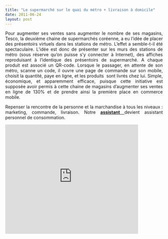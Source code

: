 ```yaml
---
title: "Le supermarché sur le quai du métro + livraison à domicile"
date: 2011-06-24
layout: post
---
```


<p style="text-align: justify;">Pour augmenter ses ventes sans augmenter le nombre de ses magasins, Tesco, la deuxième chaine de supermarchés coréenne, a eu l’idée de placer des présentoirs virtuels dans les stations de métro. L’effet a semble-t-il été spectaculaire. L’idée est donc de présenter sur les murs des stations de métro (sous réserve qu’on puisse s’y connecter à Internet), des affiches reproduisant à l’identique des présentoirs de supermarché. A chaque produit est associé un QR-code. Lorsque le passager, en attente de son métro, scanne un code, il ouvre une page de commande sur son mobile, choisit la quantité, paye en ligne, et les produits  sont livrés chez lui. Simple, économique, et apparemment efficace, puisque cette initiative est supposée avoir permis à cette chaine de magasins d’augmenter ses ventes en ligne de 130% et de prendre ainsi la première place en commerce mobile.</p> <p style="text-align: justify;">Repenser la rencontre de la personne et la marchandise à tous les niveaux : marketing, commande, livraison. Notre <strong><a href="/2010/11/metanote-tdf-10-nous-etions-nous-sommes-et-nous-serons-des-cyborgs-lassistant-personnel-de-mobilite.html" target="_blank">assistant </a></strong>devient assistant personnel de consommation.</p> <p><iframe frameborder="0" height="349" src="http://www.youtube.com/embed/h7HnR02kJxY" width="425"></iframe></p>